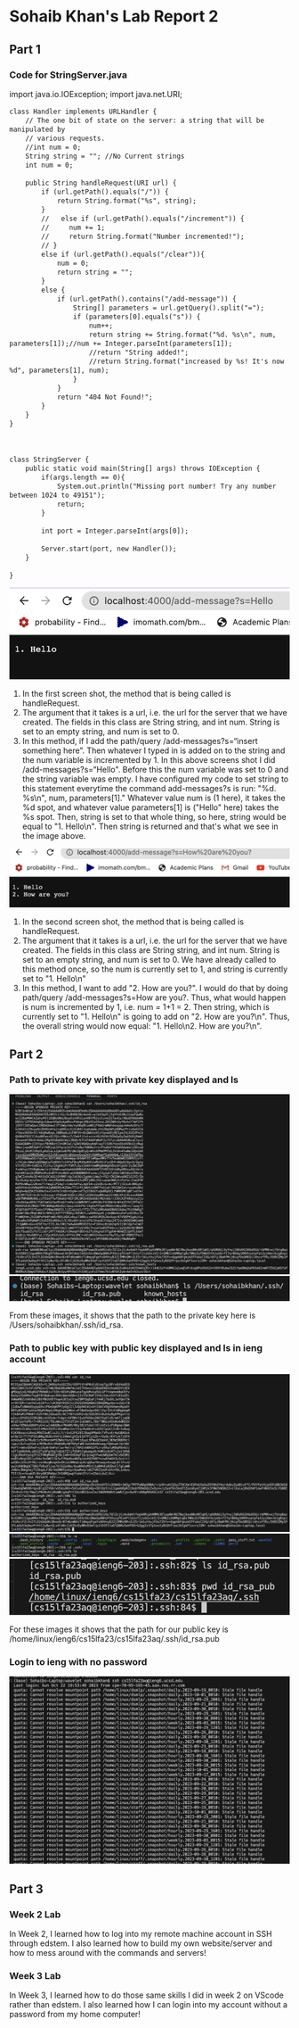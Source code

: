 # Sohaib Khan's Lab Report 2

## Part 1

### Code for StringServer.java

import java.io.IOException;
import java.net.URI;


    class Handler implements URLHandler {
        // The one bit of state on the server: a string that will be manipulated by
        // various requests.
        //int num = 0;
        String string = ""; //No Current strings
        int num = 0;
    
        public String handleRequest(URI url) {
            if (url.getPath().equals("/")) {
                return String.format("%s", string);
            }
            //   else if (url.getPath().equals("/increment")) {
            //     num += 1;
            //     return String.format("Number incremented!");
            // } 
            else if (url.getPath().equals("/clear")){
                num = 0;
                return string = "";
            }
            else {
                if (url.getPath().contains("/add-message")) {
                    String[] parameters = url.getQuery().split("=");
                    if (parameters[0].equals("s")) {
                        num++;
                        return string += String.format("%d. %s\n", num, parameters[1]);//num += Integer.parseInt(parameters[1]);
                        //return "String added!";
                        //return String.format("increased by %s! It's now %d", parameters[1], num);
                    }
                }
                return "404 Not Found!";
            }
        }
    }



    class StringServer {
        public static void main(String[] args) throws IOException {
            if(args.length == 0){
                System.out.println("Missing port number! Try any number between 1024 to 49151");
                return;
            }
    
            int port = Integer.parseInt(args[0]);
    
            Server.start(port, new Handler());
        }
        
    }


![ss1](add_messages_1.png)

1. In the first screen shot, the method that is being called is handleRequest.
2. The argument that it takes is a url, i.e. the url for the server that we have created. The fields in this class are String string, and int num. String is set to an empty string, and num is set to 0. 
3. In this method, if I add the path/query /add-messages?s=“insert something here”. Then whatever I typed in is added on to the string and the num variable is incremented by 1. In this above screens shot I did /add-messages?s=“Hello". Before this the num variable was set to 0 and the string variable was empty. I have configured my code to set string to this statement everytime the command add-messages?s is run: "%d. %s\n", num, parameters[1]." Whatever value num is (1 here), it takes the %d spot, and whatever value parameters[1] is ("Hello" here) takes the %s spot. Then, string is set to that whole thing, so here, string would be equal to "1. Hello\n". Then string is returned and that's what we see in the image above.

![ss2](add_messages_2.png)
1. In the second screen shot, the method that is being called is handleRequest.
2. The argument that it takes is a url, i.e. the url for the server that we have created. The fields in this class are String string, and int num. String is set to an empty string, and num is set to 0. We have already called to this method once, so the num is currently set to 1, and string is currently set to "1. Hello\n"
3. In this method, I want to add "2. How are you?". I would do that by doing path/query /add-messages?s=How are you?. Thus, what would happen is num is incremented by 1, i.e. num = 1+1 = 2. Then string, which is currently set to "1. Hello\n" is going to add on "2. How are you?\n". Thus, the overall string would now equal: "1. Hello\n2. How are you?\n".

## Part 2

### Path to private key with private key displayed and ls
![pkssh](private_key_ssh.png)
![pkls](ls_priv_ssh.png)

From these images, it shows that the path to the private key here is /Users/sohaibkhan/.ssh/id_rsa.

### Path to public key with public key displayed and ls in ieng account
![pubkssh](public_key_ssh.png)
![publs](ls_pub_ssh.png)
![pwd_pub](PWD_pub_file.png)

For these images it shows that the path for our public key is /home/linux/ieng6/cs15lfa23/cs15lfa23aq/.ssh/id_rsa.pub

### Login to ieng with no password
![lognp](login_no_password.png)


## Part 3

### Week 2 Lab
In Week 2, I learned how to log into my remote machine account in SSH through edstem. I also learned how to build my own website/server and how to mess around with the commands and servers!

### Week 3 Lab
In Week 3, I learned how to do those same skills I did in week 2 on VScode rather than edstem. I also learned how I can login into my account without a password from my home computer!

